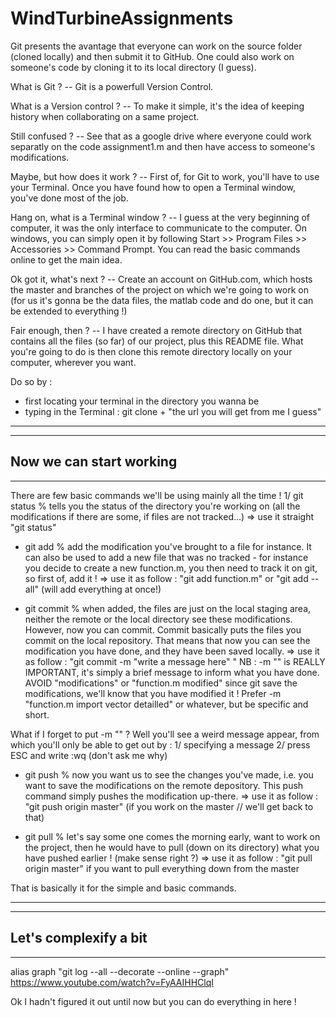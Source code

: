# WindTurbineAssignments

Git presents the avantage that everyone can work on the source folder (cloned locally) and then submit it to GitHub. One could also work on someone's code by cloning it to its local directory (I guess). 

What is Git ? 
-- Git is a powerfull Version Control. 

What is a Version control ? 
-- To make it simple, it's the idea of keeping history when collaborating on a same project. 

Still confused ? 
-- See that as a google drive where everyone could work separatly on the code assignment1.m and then have access to someone's modifications. 

Maybe, but how does it work ? 
-- First of, for Git to work, you'll have to use your Terminal. Once you have found how to open a Terminal window, you've done most of the job. 

Hang on, what is a Terminal window ? 
-- I guess at the very beginning of computer, it was the only interface to communicate to the computer. On windows, you can simply open it by following Start >> Program Files >> Accessories >> Command Prompt. You can read the basic commands online to get the main idea.

Ok got it, what's next ?
-- Create an account on GitHub.com, which hosts the master and branches of the project on which we're going to work on (for us it's gonna be the data files, the matlab code and do one, but it can be extended to everything !) 

Fair enough, then ? 
-- I have created a remote directory on GitHub that contains all the files (so far) of our project, plus this README file. What you're going to do is then clone this remote directory locally on your computer, wherever you want. 

Do so by : 
- first locating your terminal in the directory you wanna be 
- typing in the Terminal : git clone + "the url you will get from me I guess"

----------
----------
Now we can start working 
----------
----------

There are few basic commands we'll be using mainly all the time ! 
1/ git status % tells you the status of the directory you're working on (all the modifications if there are some, if files are not tracked...)
=> use it straight "git status"

- git add % add the modification you've brought to a file for instance. It can also be used to add a new file that was no tracked - for instance you decide to create a new function.m, you then need to track it on git, so first of, add it ! 
=> use it as follow : "git add function.m" or "git add --all" (will add everything at once!) 

- git commit % when added, the files are just on the local staging area, neither the remote or the local directory see these modifications. However, now you can commit. Commit basically puts the files you commit on the local repository. That means that now you can see the modification you have done, and they have been saved locally. 
=> use it as follow : "git commit -m "write a message here" " NB : -m "" is REALLY IMPORTANT, it's simply a brief message to inform what you have done. AVOID "modifications" or "function.m modified" since git save the modifications, we'll know that you have modified it ! Prefer -m "function.m import vector detailled" or whatever, but be specific and short. 

What if I forget to put -m "" ? Well you'll see a weird message appear, from which you'll only be able to get out by : 
1/ specifying a message
2/ press ESC and write :wq (don't ask me why)

- git push % now you want us to see the changes you've made, i.e. you want to save the modifications on the remote depository. This push command simply pushes the modification up-there. 
=> use it as follow : "git push origin master" (if you work on the master // we'll get back to that)

- git pull % let's say some one comes the morning early, want to work on the project, then he would have to pull (down on its directory) what you have pushed earlier ! (make sense right ?)
=> use it as follow : "git pull origin master" if you want to pull everything down from the master


That is basically it for the simple and basic commands.   

----------
----------
Let's complexify a bit
----------
----------


alias graph "git log --all --decorate --online --graph"
https://www.youtube.com/watch?v=FyAAIHHClqI


Ok I hadn't figured it out until now but you can do everything in here ! 

